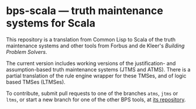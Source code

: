 # bps-scala — truth maintenance systems for Scala

This repository is a translation from Common Lisp to Scala of 
the truth maintenance systems and other tools from Forbus and
de Kleer's _Building Problem Solvers_.

The current version includes working versions of the justification-
and assumption-based truth maintenance systems (JTMS and ATMS).  There
is a partial translation of the rule engine wrapper for these TMSes,
and of logic based TMSes (LTMSes).

To contribute, submit pull requests to one of the branches `atms`,
`jtms` or `ltms`, or start a new branch for one of the other BPS
tools, at [its repository](https://github.com/jphmrst/bps-scala).
